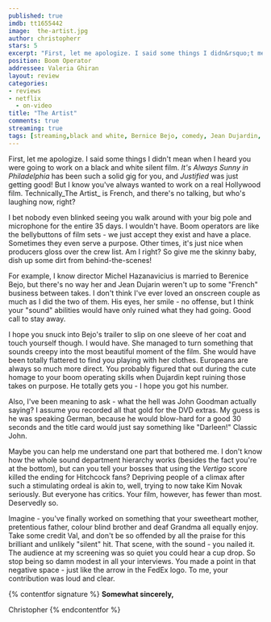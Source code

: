 ```yaml
---
published: true
imdb: tt1655442
image:  the-artist.jpg
author: christopherr
stars: 5
excerpt: "First, let me apologize. I said some things I didn&rsquo;t mean when I heard you were going to work on a black and white silent film. <em>It&rsquo;s Always Sunny in Philadelphia </em>has been such a solid gig for you, and <em>Justified</em>was just getting good! But I know you&rsquo;ve always wanted to work on a real Hollywood film. Technically<em>The Artist</em> is French, and there&rsquo;s no talking, but who&rsquo;s laughing now, right?"
position: Boom Operator
addressee: Valeria Ghiran
layout: review
categories:
- reviews
- netflix
  - on-video
title: "The Artist"
comments: true
streaming: true
tags: [streaming,black and white, Bernice Bejo, comedy, Jean Dujardin, john goodman, Letters, Michel Hazanavicius, oscars, silent]
---
```

First, let me apologize. I said some things I didn't mean when I heard you were going to work on a black and white silent film. _It's Always Sunny in Philadelphia_ has been such a solid gig for you, and _Justified_ was just getting good! But I know you've always wanted to work on a real Hollywood film. Technically_The Artist_ is French, and there's no talking, but who's laughing now, right?

I bet nobody even blinked seeing you walk around with your big pole and microphone for the entire 35 days. I wouldn't have. Boom operators are like the bellybuttons of film sets - we just accept they exist and have a place. Sometimes they even serve a purpose. Other times, it's just nice when producers gloss over the crew list. Am I right? So give me the skinny baby, dish up some dirt from behind-the-scenes!

For example, I know director Michel Hazanavicius is married to Berenice Bejo, but there's no way her and Jean Dujarin weren't up to some "French" business between takes. I don't think I've ever loved an onscreen couple as much as I did the two of them. His eyes, her smile - no offense, but I think your "sound" abilities would have only ruined what they had going. Good call to stay away.

I hope you snuck into Bejo's trailer to slip on one sleeve of her coat and touch yourself though. I would have. She managed to turn something that sounds creepy into the most beautiful moment of the film. She would have been totally flattered to find you playing with her clothes. Europeans are always so much more direct. You probably figured that out during the cute homage to your boom operating skills when Dujardin kept ruining those takes on purpose. He totally gets you - I hope you got his number.

Also, I've been meaning to ask - what the hell was John Goodman actually saying? I assume you recorded all that gold for the DVD extras. My guess is he was speaking German, because he would blow-hard for a good 30 seconds and the title card would just say something like "Darleen!" Classic John.

Maybe you can help me understand one part that bothered me. I don't know how the whole sound department hierarchy works (besides the fact you're at the bottom), but can you tell your bosses that using the _Vertigo_ score killed the ending for Hitchcock fans? Depriving people of a climax after such a stimulating ordeal is akin to, well, trying to now take Kim Novak seriously. But everyone has critics. Your film, however, has fewer than most. Deservedly so.

Imagine - you've finally worked on something that your sweetheart mother, pretentious father, colour blind brother and deaf Grandma all equally enjoy. Take some credit Val, and don't be so offended by all the praise for this brilliant and unlikely "silent" hit. That scene, with the sound - you nailed it. The audience at my screening was so quiet you could hear a cup drop. So stop being so damn modest in all your interviews. You made a point in that negative space - just like the arrow in the FedEx logo. To me, your contribution was loud and clear.

{% contentfor signature %}
**Somewhat sincerely,**

Christopher
{% endcontentfor %}